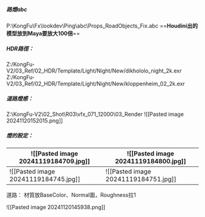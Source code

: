 ##### 路燈abc  
P:\KongFu\Fx\lookdev\Ping\abc\Props_RoadObjects_Fix.abc
==**Houdini出的模型放到Maya要放大100倍**==

##### HDR路徑：
Z:/KongFu-V2/03_Ref/02_HDR/Template/Light/Night/New/dikhololo_night_2k.exr
Z:/KongFu-V2/03_Ref/02_HDR/Template/Light/Night/New/kloppenheim_02_2k.exr

##### 道路燈感：
Z:\KongFu-V2\02_Shot\R03\vfx_071_12000\03_Render
![[Pasted image 20241120152015.png]]

##### 燈的設定：

| ![[Pasted image 20241119184709.jpg]] | ![[Pasted image 20241119184800.jpg]] |
| ------------------------------------ | ------------------------------------ |
| ![[Pasted image 20241119184745.jpg]] | ![[Pasted image 20241119184751.jpg]] |

道路：
材質放BaseColor、Normal圖，Roughness拉1


![[Pasted image 20241120145938.png]]